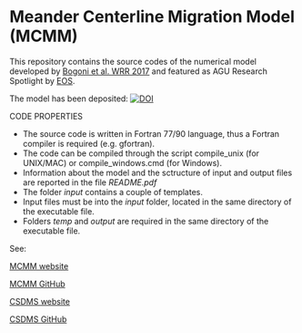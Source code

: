 # Meander Centerline Migration Model (MCMM)
This repository contains the source codes of the numerical model developed by [Bogoni et al. WRR 2017](http://onlinelibrary.wiley.com/doi/10.1002/2017WR020726/abstract) and featured as AGU Research Spotlight by [EOS](https://doi.org/10.1029/2017EO078667).

The model has been deposited: [![DOI](https://zenodo.org/badge/95902287.svg)](https://zenodo.org/badge/latestdoi/95902287)

CODE PROPERTIES
* The source code is written in Fortran 77/90 language, thus a Fortran compiler is required (e.g. gfortran).
* The code can be compiled through the script compile_unix (for UNIX/MAC) or compile_windows.cmd (for Windows).
* Information about the model and the sctructure of input and output files are reported in the file _README.pdf_
* The folder _input_ contains a couple of templates.
* Input files must be into the _input_ folder, located in the same directory of the executable file.
* Folders _temp_ and _output_ are required in the same directory of the executable file.

See:

[MCMM website](https://fluidmechanicsunipd.github.io/Meander-Centerline-Migration-Model)

[MCMM GitHub](https://github.com/FluidMechanicsUNIPD/Meander-Centerline-Migration-Model)

[CSDMS website](http://csdms.colorado.edu/wiki/Model:Meander_Centerline_Migration_Model)

[CSDMS GitHub](https://github.com/csdms-contrib/Meander-Centerline-Migration-Model)
